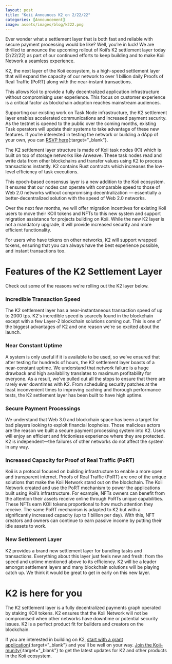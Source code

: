 ```yaml
---
layout: post
title: "Koii Announces K2 on 2/22/22"
categories: [Announcement]
image: assets/images/blog/k222.png
---
```


Ever wonder what a settlement layer that is both fast and reliable with secure payment processing would be like? Well, you’re in luck! We are thrilled to announce the upcoming rollout of Koii’s K2 settlement layer today (2/22/22) as part of our continued efforts to keep building and to make Koii Network a seamless experience.

K2, the next layer of the Koii ecosystem, is a high-speed settlement layer that will expand the capacity of our network to over 1 billion daily Proofs of Real Traffic (PoRT) along with the near-instant transactions.

This allows Koii to provide a fully decentralized application infrastructure without compromising user experience. This focus on customer experience is a critical factor as blockchain adoption reaches mainstream audiences.

Supporting our existing work on Task Node infrastructure, the K2 settlement layer enables accelerated communications and increased payment security. As the testnet is opened to the public over the coming months, existing Task operators will update their systems to take advantage of these new features. If you’re interested in testing the network or building a dApp of your own, you can [RSVP here](https://koii.me/k2){:target="\_blank"}.

The K2 settlement layer structure is made of Koii task nodes (K1) which is built on top of storage networks like Arweave. These task nodes read and write data from other blockchains and transfer values using K2 to process transactions instantly. K2 contains Rust contracts which increases the low-level efficiency of task executions.

This epoch-based consensus layer is a new addition to the Koii ecosystem. It ensures that our nodes can operate with comparable speed to those of Web 2.0 networks without compromising decentralization — essentially a better-decentralized solution with the speed of Web 2.0 networks.

Over the next few months, we will offer migration incentives for existing Koii users to move their KOII tokens and NFTs to this new system and support migration assistance for projects building on Koii. While the new K2 layer is not a mandatory upgrade, it will provide increased security and more efficient functionality.

For users who have tokens on other networks, K2 will support wrapped tokens, ensuring that you can always have the best experience possible, and instant transactions too.

# Features of the K2 Settlement Layer

Check out some of the reasons we're rolling out the K2 layer below.

### Incredible Transaction Speed

The K2 settlement layer has a near-instantaneous transaction speed of up to 2000 tps. K2's incredible speed is scarcely found in the blockchain except with a few Layer-2 blockchain solutions coming out. This is one of the biggest advantages of K2 and one reason we're so excited about the launch.

### Near Constant Uptime

A system is only useful if it is available to be used, so we've ensured that after testing for hundreds of hours, the K2 settlement layer boasts of a near-constant uptime. We understand that network failure is a huge drawback and high availability translates to maximum profitability for everyone. As a result, we've pulled out all the stops to ensure that there are rarely ever downtimes with K2. From scheduling security patches at the least inconvenient times to improving caching and thorough performance tests, the K2 settlement layer has been built to have high uptime.


### Secure Payment Processings

We understand that Web 3.0 and blockchain space has been a target for bad players looking to exploit financial loopholes. Those malicious actors are the reason we built a secure payment processing system into K2. Users will enjoy an efficient and frictionless experience where they are protected. K2 is independent—the failures of other networks do not affect the system in any way.

### Increased Capacity for Proof of Real Traffic (PoRT)

Koii is a protocol focused on building infrastructure to enable a more open and transparent internet. Proofs of Real Traffic (PoRT) are one of the unique solutions that make the Koii Network stand out on the blockchain. The Koii Network created and use the PoRT mechanism to power the applications built using Koii’s infrastructure. For example, NFTs owners can benefit from the attention their assets receive online through PoRTs unique capabilities. These NFTs earn KOII tokens proportional to how much attention they receive. The same PoRT mechanism is adapted to K2 but with a significantly increased capacity (up to 1 billion per day). With this, NFT creators and owners can continue to earn passive income by putting their idle assets to work.


### New Settlement Layer

K2 provides a brand new settlement layer for bundling tasks and transactions. Everything about this layer just feels new and fresh: from the speed and uptime mentioned above to its efficiency. K2 will be a leader amongst settlement layers and many blockchain solutions will be playing catch up. We think it would be great to get in early on this new layer.

# K2 is here for you

The K2 settlement layer is a fully decentralized payments graph operated by staking KOII tokens. K2 ensures that the Koii Network will not be compromised when other networks have downtime or potential security issues. K2 is a perfect product fit for builders and creators on the blockchain.

If you are interested in building on K2, [start with a grant application](https://koii.network/form/partnership/){:target="\_blank"} and you'll be well on your way. [Join the Koii-munity](https://t.me/koiinetwork){:target="\_blank"} to get the latest updates for K2 and other products in the Koii ecosystem.
